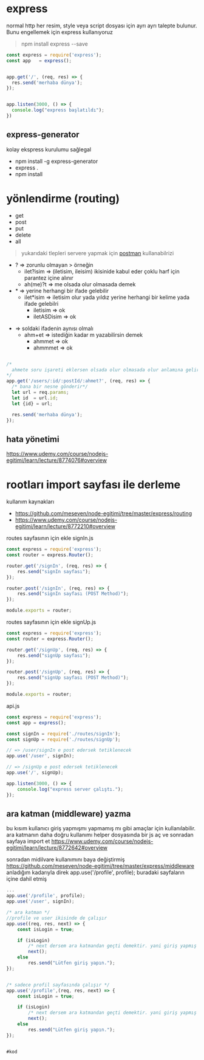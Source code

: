 # express
normal http her resim, style veya script dosyası için ayrı ayrı talepte bulunur. Bunu engellemek için express kullanıyoruz
> npm install express --save

```javascript
const express = require('express');
const app   = express();


app.get('/', (req, res) => {
  res.send('merhaba dünya');
});


app.listen(3000, () => {
  console.log("express başlatıldı");
})

```

## express-generator
kolay ekspress kurulumu sağlegal
* npm install -g express-generator
* express .
* npm install

# yönlendirme (routing)
- get
- post
- put
- delete
- all


> yukarıdaki tlepleri servere yapmak için [postman](uygulamalar/postman.md) kullanabilrizi

* ? => zorunlu olmayan > örneğin
   * ilet?isim => (iletisim, ileisim)   ikisinide kabul eder çoklu harf için parantez içine alınır
   * ah(me)?t => me olsada olur olmasada demek
* \* => yerine herhangi bir ifade gelebilir
  * ilet*isim => iletisim olur yada yıldız yerine herhangi bir kelime yada ifade gelebilri
    * iletisim => ok
    * iletASDisim => ok
+ => soldaki ifadenin aynısı olmalı
  * ahm+et => istediğin kadar m yazabilirsin demek
    * ahmmet => ok
    * ahmmmet => ok


```javascript

/*
  ahmete soru işareti eklersen olsada olur olmasada olur anlamına gelir
*/
app.get('/users/:id/:postId/:ahmet?', (req, res) => {
  /* bana bir nesne gönderir*/
  let url = req.params;
  let id  = url.id;
  let {id} = url;

  res.send('merhaba dünya');
});
```

## hata yönetimi
https://www.udemy.com/course/nodejs-egitimi/learn/lecture/8774076#overview

# rootları import sayfası ile derleme

kullanım kaynakları
* https://github.com/meseven/node-egitimi/tree/master/express/routing
* https://www.udemy.com/course/nodejs-egitimi/learn/lecture/8772210#overview

routes sayfasının için ekle signIn.js
```javascript
const express = require('express');
const router = express.Router();

router.get('/signIn', (req, res) => {
    res.send("signIn sayfası");
});

router.post('/signIn', (req, res) => {
    res.send("signIn sayfası (POST Method)");
});

module.exports = router;
```

routes sayfasının için ekle signUp.js
```javascript
const express = require('express');
const router = express.Router();

router.get('/signUp', (req, res) => {
    res.send("signUp sayfası");
});

router.post('/signUp', (req, res) => {
    res.send("signUp sayfası (POST Method)");
});

module.exports = router;
```

api.js
```javascript
const express = require('express');
const app = express();

const signIn = require('./routes/signIn');
const signUp = require('./routes/signUp');

// => /user/signIn e post edersek tetiklenecek
app.use('/user', signIn);

// => /signUp e post edersek tetiklenecek
app.use('/', signUp);

app.listen(3000, () => {
    console.log("express server çalıştı.");
});
```

## ara katman (middleware) yazma
bu kısım kullanıcı giriş yapmışmı yapmamış mı gibi amaçlar için kullanılabilir.
ara katmanın daha doğru kullanımı helper dosyasında bir js aç ve sonradan sayfaya import et
https://www.udemy.com/course/nodejs-egitimi/learn/lecture/8772642#overview

sonradan midilvare kullanımını baya değiştirmiş
https://github.com/meseven/node-egitimi/tree/master/express/middleware
anladığım kadarıyla direk  app.use('/profile', profile); buradaki sayfaların içine dahil etmiş

```javascript
...
app.use('/profile', profile);
app.use('/user', signIn);

/* ara katman */
//profile ve user ikisinde de çalışır
app.use((req, res, next) => {
    const isLogin = true;

    if (isLogin)
        /* next dersem ara katmandan geçti demektir. yani giriş yapmış anlamında */
        next();
    else
        res.send("Lütfen giriş yapın.");
});


/* sadece profil sayfasında çalışır */
app.use('/profile',(req, res, next) => {
    const isLogin = true;

    if (isLogin)
        /* next dersem ara katmandan geçti demektir. yani giriş yapmış anlamında */
        next();
    else
        res.send("Lütfen giriş yapın.");
});



```




```javascript
#kod
```
